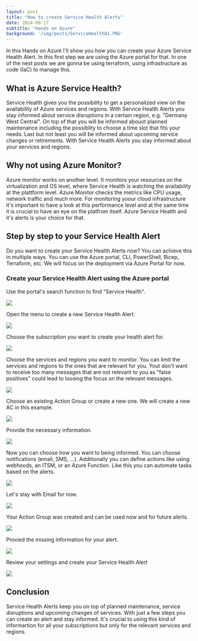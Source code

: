 ```yaml
---
layout: post
title: "How to create Service Health Alerts"
date: 2024-09-17
subtitle: "Hands on Azure"
background: '/img/posts/ServiceHealth01.PNG'
---
```

In this Hands on Azure I'll show you how you can create your Azure Service Health Alert. In this first step we are using the Azure portal for that. In one of the next posts we are gonna be using terraform, using infrastructure as code (IaC) to manage this.

## What is Azure Service Health?
Service Health gives you the possibility to get a personalized view on the availability of Azure services and regions. With Service Health Alerts you stay informed about service disruptions in a certain region, e.g. "Germany West Central". On top of that you will be informed abouot planned maintenance including the possiblity to choose a time slot that fits your needs. Last but not least you will be informed about upcoming service changes or retirements. With Service Health Alerts you stay informed about your services and regions.

## Why not using Azure Monitor?
Azure monitor works on another level. It monitors your resources on the virtualization and OS level, where Service Health is watching the availability at the plattform level. Azure Monitor checks the metrics like CPU usage, network traffic and much more. For monitoring yoour cloud infrastructure it's important to have a look at this performance level and at the same time it is crucial to have an eye on the platfrom itself. Azure Service Health and it's alerts is your choice for that.

## Step by step to your Service Health Alert
Do you want to create your Service Health Alerts now? You can achieve this in multiple ways. You can use the Azure portal, CLI, PowerShell, Bicep, Terraform, etc. We will focus on the deployment via Azure Portal for now.

### Create your Service Health Alert using the Azure portal

Use the portal's search function to find "Service Health". 

<img src="/img/posts/ServiceHealth01.PNG" class="img-fluid"/>

Open the menu to create a new Service Health Alert.

<img src="/img/posts/ServiceHealth02.PNG" class="img-fluid"/>

Choose the subscription you want to create your health alert for.

<img src="/img/posts/ServiceHealth03.PNG" class="img-fluid"/>

Choose the services and regions you want to monitor. You can limit the services and regions to the ones that are relevant for you. Yout don't want to receive too many messages that are not relevant to you as "false positives" could lead to loosing the focus on the relevant messages. 

<img src="/img/posts/ServiceHealth04.PNG" class="img-fluid"/>

Choose an existing Action Group or create a new one. We will create a new AC in this example.

<img src="/img/posts/ServiceHealth05.PNG" class="img-fluid"/>

Provide the necessary information.

<img src="/img/posts/ServiceHealth06.PNG" class="img-fluid"/>

Now you can choose how you want to being informed. You can choose notifications (email, SMS, ...). Additionally you can define actions like using webhoods, an ITSM, or an Azure Function. Like this you can automate tasks based on the alerts.

<img src="/img/posts/ServiceHealth07.PNG" class="img-fluid"/>

Let's stay with Email for now.

<img src="/img/posts/ServiceHealth08.PNG" class="img-fluid"/>

Your Action Group was created and can be used now and for future alerts.

<img src="/img/posts/ServiceHealth09.PNG" class="img-fluid"/>

Provied the missing information for your alert.

<img src="/img/posts/ServiceHealth10.PNG" class="img-fluid"/>

Review your settings and create your Service Health Alert

<img src="/img/posts/ServiceHealth11.PNG" class="img-fluid"/>

## Conclusion
Service Health Alerts keep you on top of planned maintenance, service disruptions and upcoming changes of services. With just a few steps you can create an alert and stay informed. It's crucial to using this kind of informartion for all your subscriptions but only for the relevant services and regions. 